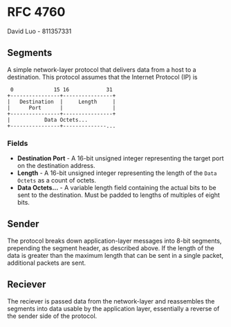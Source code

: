 # RFC 4760

David Luo - 811357331

## Segments

A simple network-layer protocol that delivers data from a host to a destination.
This protocol assumes that the Internet Protocol (IP) is 

```
 0             15 16            31
+----------------+----------------+
|   Destination  |     Length     |
|      Port      |                |
+----------------+----------------+
|           Data Octets... 
+----------------+--------------...
```

### Fields

* **Destination Port** - A 16-bit unsigned integer representing the target port
    on the destination address.
* **Length** - A 16-bit unsigned integer representing the length of the `Data 
    Octets` as a count of octets.
* **Data Octets...** - A variable length field containing the actual bits to be
    sent to the destination. Must be padded to lengths of multiples of eight bits.

## Sender

The protocol breaks down application-layer messages into 8-bit segments, 
prepending the segment header, as described above. If the length of the data is
greater than the maximum length that can be sent in a single packet, 
additional packets are sent.

## Reciever

The reciever is passed data from the network-layer and reassembles the segments
into data usable by the application layer, essentially a reverse of the sender
side of the protocol.
